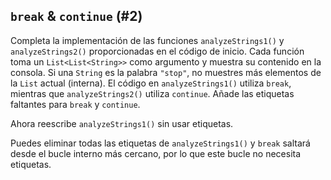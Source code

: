 ## `break` & `continue` (#2)

Completa la implementación de las funciones `analyzeStrings1()` y `analyzeStrings2()` proporcionadas en el código de inicio. Cada función toma un `List<List<String>>` como argumento y muestra su contenido en la consola. Si una `String` es la palabra `"stop"`, no muestres más elementos de la `List` actual (interna). El código en `analyzeStrings1()` utiliza `break`, mientras que `analyzeStrings2()` utiliza `continue`. Añade las etiquetas faltantes para `break` y `continue`.

Ahora reescribe `analyzeStrings1()` sin usar etiquetas.

<div class="hint">

Puedes eliminar todas las etiquetas de `analyzeStrings1()` y `break` saltará desde el bucle interno más cercano, por lo que este bucle no necesita etiquetas.

</div>